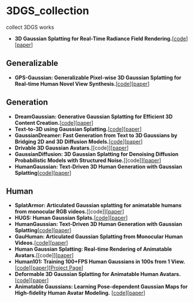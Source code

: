 # 3DGS_collection
collect 3DGS works

- **3D Gaussian Splatting for Real-Time Radiance Field Rendering.**[[code](https://github.com/graphdeco-inria/gaussian-splatting)][[paper](https://repo-sam.inria.fr/fungraph/3d-gaussian-splatting/3d_gaussian_splatting_low.pdf)]


## Generalizable
- **GPS-Gaussian: Generalizable Pixel-wise 3D Gaussian Splatting for Real-time Human Novel View Synthesis.**[[code](https://github.com/ShunyuanZheng/GPS-Gaussian)][[paper](https://arxiv.org/abs/2312.02155)]

## Generation
- **DreamGaussian: Generative Gaussian Splatting for Efficient 3D Content Creation.**[[code](https://github.com/dreamgaussian/dreamgaussian)][[paper](https://arxiv.org/abs/2309.16653)]
- **Text-to-3D using Gaussian Splatting.**[[code](https://github.com/gsgen3d/gsgen/)][[paper](https://arxiv.org/abs/2309.16585)]
- **GaussianDreamer: Fast Generation from Text to 3D Gaussians by Bridging 2D and 3D Diffusion Models.**[[code](https://github.com/hustvl/GaussianDreamer)][[paper](https://arxiv.org/abs/2310.08529)]
- **Drivable 3D Gaussian Avatars.**[[code]][[paper](https://arxiv.org/abs/2311.08581)]
- **GaussianDiffusion: 3D Gaussian Splatting for Denoising Diffusion Probabilistic Models with Structured Noise.**[[code]][[paper](https://arxiv.org/abs/2311.11221)]
- **HumanGaussian: Text-Driven 3D Human Generation with Gaussian Splatting**[[code](https://github.com/alvinliu0/HumanGaussian)][[paper](https://arxiv.org/abs/2311.17061)]
  
## Human
- **SplatArmor: Articulated Gaussian splatting for animatable humans from monocular RGB videos.**[[code]][[paper](https://arxiv.org/abs/2311.10812)]
- **HUGS: Human Gaussian Splats.**[[code](https://github.com/apple/ml-hugs)][[paper](https://arxiv.org/abs/2311.17910)]
- **HumanGaussian: Text-Driven 3D Human Generation with Gaussian Splatting**[[code](https://github.com/alvinliu0/HumanGaussian)][[paper](https://arxiv.org/abs/2311.17061)]
- **GauHuman: Articulated Gaussian Splatting from Monocular Human Videos.**[[code](https://github.com/skhu101/GauHuman)][[paper](https://arxiv.org/abs/2312.02973)]
- **Human Gaussian Splatting: Real-time Rendering of Animatable Avatars.**[[code]][[paper](https://arxiv.org/abs/2311.17113)]
- **Human101: Training 100+FPS Human Gaussians in 100s from 1 View.**[[code](https://github.com/longxiang-ai/Human101)][[paper](https://arxiv.org/abs/2312.15258)][[Project Page](https://longxiang-ai.github.io/Human101/)]
- **Deformable 3D Gaussian Splatting for Animatable Human Avatars.**[[code](https://github.com/Junggy/pardy-human)][[paper](https://arxiv.org/abs/2312.15059)]
- **Animatable Gaussians: Learning Pose-dependent Gaussian Maps for High-fidelity Human Avatar Modeling.** [[code](https://github.com/lizhe00/AnimatableGaussians)][[paper](https://arxiv.org/abs/2311.16096)]
